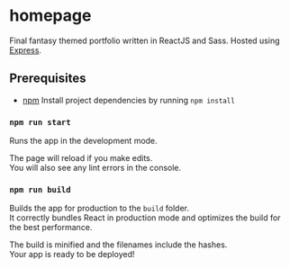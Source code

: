 # homepage

Final fantasy themed portfolio written in ReactJS and Sass. Hosted using [Express](https://expressjs.com/).

## Prerequisites

- [npm](https://github.com/npm/cli)
Install project dependencies by running
```npm install```

### `npm run start`

Runs the app in the development mode.<br />

The page will reload if you make edits.<br />
You will also see any lint errors in the console.

### `npm run build`

Builds the app for production to the `build` folder.<br />
It correctly bundles React in production mode and optimizes the build for the best performance.

The build is minified and the filenames include the hashes.<br />
Your app is ready to be deployed!
